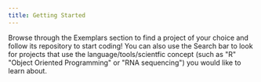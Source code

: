 ```yaml
---
title: Getting Started
---
```


Browse through the Exemplars section to find a project of your choice and follow its repository to start coding! You can also use the Search bar to look for projects that use the language/tools/scientfic concept (such as "R" "Object Oriented Programming" or "RNA sequencing") you would like to learn about.
